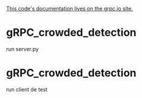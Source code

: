 [This code's documentation lives on the grpc.io site.](https://grpc.io/docs/quickstart/python.html)

# gRPC_crowded_detection
run server.py

# gRPC_crowded_detection
run client de test
